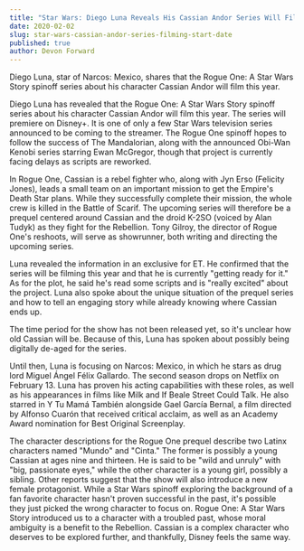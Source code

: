 ```yaml
---
title: "Star Wars: Diego Luna Reveals His Cassian Andor Series Will Film This Year"
date: 2020-02-02
slug: star-wars-cassian-andor-series-filming-start-date
published: true
author: Devon Forward
---
```


Diego Luna, star of Narcos: Mexico, shares that the Rogue One: A Star Wars Story spinoff series about his character Cassian Andor will film this year.

Diego Luna has revealed that the Rogue One: A Star Wars Story spinoff series about his character Cassian Andor will film this year. The series will premiere on Disney+. It is one of only a few Star Wars television series announced to be coming to the streamer. The Rogue One spinoff hopes to follow the success of The Mandalorian, along with the announced Obi-Wan Kenobi series starring Ewan McGregor, though that project is currently facing delays as scripts are reworked.

In Rogue One, Cassian is a rebel fighter who, along with Jyn Erso (Felicity Jones), leads a small team on an important mission to get the Empire's Death Star plans. While they successfully complete their mission, the whole crew is killed in the Battle of Scarif. The upcoming series will therefore be a prequel centered around Cassian and the droid K-2SO (voiced by Alan Tudyk) as they fight for the Rebellion. Tony Gilroy, the director of Rogue One's reshoots, will serve as showrunner, both writing and directing the upcoming series.

Luna revealed the information in an exclusive for ET. He confirmed that the series will be filming this year and that he is currently "getting ready for it." As for the plot, he said he's read some scripts and is "really excited" about the project. Luna also spoke about the unique situation of the prequel series and how to tell an engaging story while already knowing where Cassian ends up.

The time period for the show has not been released yet, so it's unclear how old Cassian will be. Because of this, Luna has spoken about possibly being digitally de-aged for the series.

Until then, Luna is focusing on Narcos: Mexico, in which he stars as drug lord Miguel Ángel Félix Gallardo. The second season drops on Netflix on February 13. Luna has proven his acting capabilities with these roles, as well as his appearances in films like Milk and If Beale Street Could Talk. He also starred in Y Tu Mamá También alongside Gael García Bernal, a film directed by Alfonso Cuarón that received critical acclaim, as well as an Academy Award nomination for Best Original Screenplay.

The character descriptions for the Rogue One prequel describe two Latinx characters named "Mundo" and "Cinta." The former is possibly a young Cassian at ages nine and thirteen. He is said to be "wild and unruly" with "big, passionate eyes," while the other character is a young girl, possibly a sibling. Other reports suggest that the show will also introduce a new female protagonist. While a Star Wars spinoff exploring the background of a fan favorite character hasn't proven successful in the past, it's possible they just picked the wrong character to focus on. Rogue One: A Star Wars Story introduced us to a character with a troubled past, whose moral ambiguity is a benefit to the Rebellion. Cassian is a complex character who deserves to be explored further, and thankfully, Disney feels the same way.
